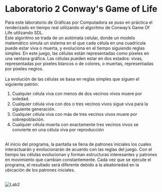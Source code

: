 # Laboratorio 2 Conway's Game of Life

Para este laboratorio de Gráficas por Computadora se puso en práctica el renderizado en tiempo real utilizando el algoritmo de Conway’s Game Of Life utilizando SDL. 
<br>
Este algoritmo se trada de un autómata celular, donde un modelo matemático simula un sistema en el que cada célula en una cuadrícula puede estar viva o muerta, y evoluciona en el tiempo siguiendo reglas simples. En este juego, las células están representadas como píxeles en una ventana gráfica. Las células pueden estar en dos estados: vivas, representadas por píxeles blancos o de colores, o muertas, representadas por píxeles negros. 
<br><br>
La evolución de las células se basa en reglas simples que siguen el siguiente patrón:<br>
1. Cualquier célula viva con menos de dos vecinos vivos muere por soledad.<br>
2. Cualquier célula viva con dos o tres vecinos vivos sigue viva para la siguiente generación.<br>
3. Cualquier célula viva con más de tres vecinos vivos muere por sobrepoblación. <br>
4. Cualquier célula muerta con exactamente tres vecinos vivos se convierte en una célula viva por reproducción <br>
<br>
Al inicio del programa, la pantalla se llena de patrones iniciales los cuales interactuarán y evolucionarán de acuerdo con las reglas del juego. Con el tiempo las células evolucionan y forman estructuras interesantes y patrones en movimiento que cambian constantemente. Cada vez que se ejecute el programa, el resultado será diferente debido a la aleatoriedad en la ubicación de los patrones iniciales.<br><br>

![Lab2](https://github.com/LINDAINES213/Lab02_Graficas/assets/77686175/153a7c8b-5d15-4be7-808a-339c4cd52051)
